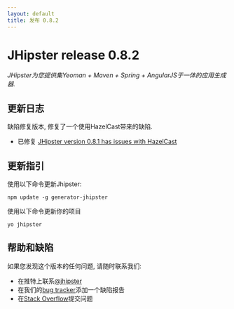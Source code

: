 ```yaml
---
layout: default
title: 发布 0.8.2
---
```


JHipster release 0.8.2
==================

*JHipster为您提供集Yeoman + Maven + Spring + AngularJS于一体的应用生成器.*

更新日志
----------

缺陷修复版本, 修复了一个使用HazelCast带来的缺陷.

- 已修复 [JHipster version 0.8.1 has issues with HazelCast](https://github.com/jhipster/generator-jhipster/issues/106)

更新指引
------------

使用以下命令更新Jhipster:

```
npm update -g generator-jhipster
```

使用以下命令更新你的项目

```
yo jhipster
```

帮助和缺陷
--------------

如果您发现这个版本的任何问题, 请随时联系我们:

- 在推特上联系[@jhipster](https://twitter.com/jhipster)
- 在我们的[bug tracker](https://github.com/jhipster/generator-jhipster/issues?state=open)添加一个缺陷报告
- 在[Stack Overflow](http://stackoverflow.com/tags/jhipster/info)提交问题
